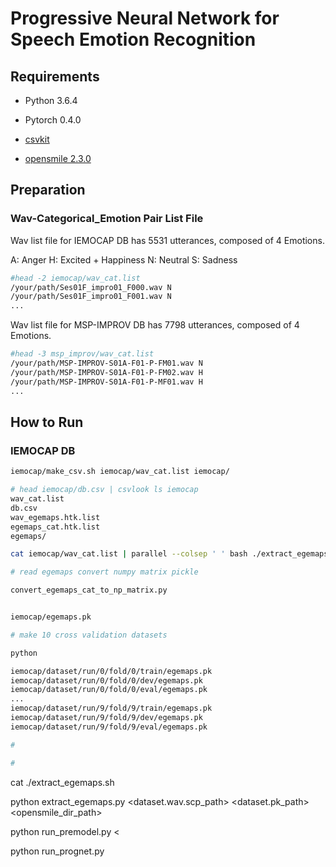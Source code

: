 Progressive Neural Network for Speech Emotion Recognition
===

## Requirements

- Python 3.6.4

- Pytorch 0.4.0 

- [csvkit](https://csvkit.readthedocs.io)

- [opensmile 2.3.0](https://www.audeering.com/research/opensmile)

## Preparation

### Wav-Categorical_Emotion Pair List File

Wav list file for IEMOCAP DB has 5531 utterances, composed of 4 Emotions.

A: Anger
H: Excited + Happiness
N: Neutral
S: Sadness

```bash
#head -2 iemocap/wav_cat.list
/your/path/Ses01F_impro01_F000.wav N
/your/path/Ses01F_impro01_F001.wav N
...
```

Wav list file for MSP-IMPROV DB has 7798 utterances, composed of 4 Emotions.

```bash
#head -3 msp_improv/wav_cat.list
/your/path/MSP-IMPROV-S01A-F01-P-FM01.wav N 
/your/path/MSP-IMPROV-S01A-F01-P-FM02.wav H
/your/path/MSP-IMPROV-S01A-F01-P-MF01.wav H
...
```

## How to Run

### IEMOCAP DB

```bash
iemocap/make_csv.sh iemocap/wav_cat.list iemocap/

```

```bash
# head iemocap/db.csv | csvlook ls iemocap 
wav_cat.list 
db.csv
wav_egemaps.htk.list
egemaps_cat.htk.list
egemaps/
```

```bash
cat iemocap/wav_cat.list | parallel --colsep ' ' bash ./extract_egemaps.sh {}

# read egemaps convert numpy matrix pickle

convert_egemaps_cat_to_np_matrix.py


iemocap/egemaps.pk

# make 10 cross validation datasets

python 

iemocap/dataset/run/0/fold/0/train/egemaps.pk
iemocap/dataset/run/0/fold/0/dev/egemaps.pk
iemocap/dataset/run/0/fold/0/eval/egemaps.pk
...
iemocap/dataset/run/9/fold/9/train/egemaps.pk
iemocap/dataset/run/9/fold/9/dev/egemaps.pk
iemocap/dataset/run/9/fold/9/eval/egemaps.pk

# 

# 
```



cat ./extract_egemaps.sh 

python extract_egemaps.py <dataset.wav.scp_path> <dataset.pk_path> <opensmile_dir_path>

python run_premodel.py <

python run_prognet.py

```



